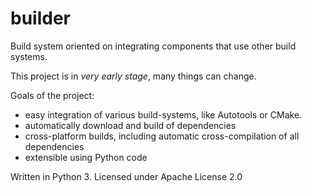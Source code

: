 builder
=======

Build system oriented on integrating components that use other build systems.

This project is in *very early stage*, many things can change.

Goals of the project:
 - easy integration of various build-systems, like Autotools or CMake.
 - automatically download and build of dependencies
 - cross-platform builds, including automatic cross-compilation of all dependencies
 - extensible using Python code

Written in Python 3. Licensed under Apache License 2.0
